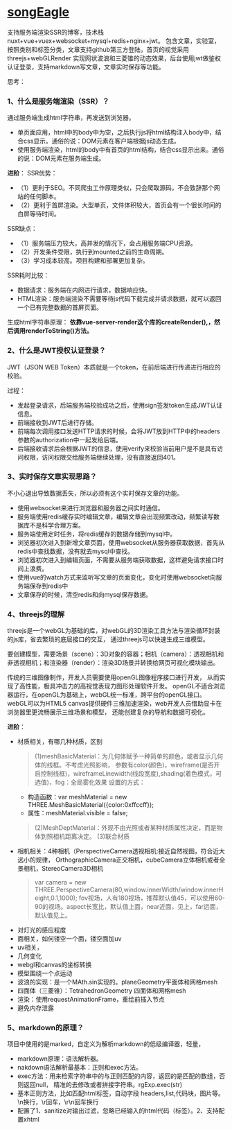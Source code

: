 # [songEagle](http://www.chengxinsong.cn)
支持服务端渲染SSR的博客，技术栈nuxt+vue+vuex+websocket+mysql+redis+nginx+jwt。
包含文章，实验室，按照类别和标签分类，文章支持github第三方登陆，首页的视觉采用threejs+webGLRender
实现网状波浪和三菱锥的动态效果，后台使用jwt做鉴权认证登录，支持markdown写文章，文章实时保存等功能。

思考：
### 1、什么是服务端渲染（SSR）？
通过服务端生成html字符串，再发送到浏览器。
+ 单页面应用，html中的body中为空，之后执行js将html结构注入body中，结合css显示。通俗的说：DOM元素在客户端根据js动态生成。
+ 使用服务端渲染，html的body中有首页的html结构，结合css显示出来。通俗的说：DOM元素在服务端生成。

**进阶**：
SSR优势：
+ （1）更利于SEO。不同爬虫工作原理类似，只会爬取源码，不会致辞那个网站的任何脚本。
+ （2）更利于首屏渲染。大型单页，文件体积较大，首页会有一个很长时间的白屏等待时间。

SSR缺点：
+ （1）服务端压力较大，高并发的情况下，会占用服务端CPU资源。
+ （2）开发条件受限，执行到mounted之前的生命周期。
+ （3）学习成本较高。项目构建和部署更加复杂。

SSR耗时比较：
+ 数据请求：服务端在内网进行请求，数据响应快。
+ HTML渲染：服务端渲染不需要等待js代码下载完成并请求数据，就可以返回一个已有完整数据的首屏页面。

生成html字符串原理：
**依靠vue-server-render这个库的createRender(),，然后调用renderToString()方法。**


### 2、什么是JWT授权认证登录？
JWT（JSON WEB Token）本质就是一个token，在前后端进行传递进行相应的校验。

过程：
+ 发起登录请求，后端服务端校验成功之后，使用sign签发token生成JWT认证信息。
+ 前端接收到JWT后进行存储。
+ 前端每次调用接口发送HTTP请求的时候，会将JWT放到HTTP中的headers参数的authorization中一起发给后端。
+ 后端接收请求后会根据JWT的信息，使用verify来校验当前用户是不是具有访问权限，访问权限交给服务端继续处理，没有直接返回401。


### 3、实时保存文章实现思路？
不小心退出导致数据丢失，所以必须有这个实时保存文章的功能。
+ 使用websocket来进行浏览器和服务器之间实时通信。
+ 服务端使用redis缓存实时编辑文章，编辑文章会出现频繁改动，频繁读写数据库不是科学合理方案。
+ 服务端使用定时任务，将redis缓存的数据存储到mysql中。
+ 浏览器初次进入到新增文章页面，使用websocket从服务器获取数据，首先从redis中查找数据，没有就去mysql中查找。
+ 浏览器初次进入到编辑页面，不需要从服务端获取数据，这样避免请求接口时间上浪费。
+ 使用vue的watch方式来监听写文章的页面变化，变化时使用websocket向服务端保存到redis中
+ 文章保存的时候，清空redis和向mysql保存数据。

### 4、threejs的理解
threejs是一个webGL为基础的库，对webGL的3D渲染工具方法与渲染循环封装的js库，省去繁琐的底层接口的交互，
通过threejs可以快速生成三维模型。

要创建模型，需要场景（scene）：3D对象的容器；相机（camera）：透视相机和非透视相机；和渲染器（render）：渲染3D场景并转换给网页可视化模块输出。

传统的三维图像制作，开发人员需要使用openGL图像程序接口进行开发，
从而实现了高性能，极具冲击力的高视觉表现力图形处理软件开发。
openGL不适合浏览器运行，在openGL为基础上，webGL统一标准，跨平台的openGL接口。
webGL可以为HTML5 canvas提供硬件三维加速渲染，web开发人员借助显卡在浏览器里更流畅展示三维场景和模型，
还能创建复杂的导航和数据可视化。

**进阶**：
+ 材质相关，有哪几种材质，区别
    > (1)meshBasicMaterial：为几何体赋予一种简单的颜色，或者显示几何体的线框。不考虑光照影响，
    参数有color(颜色)，wireframe(是否开启控制线框)，wireframeLinewidth(线段宽度),shading(着色模式，可选值)，fog：全局雾化效果
    设置的方式：
    + 构造函数：var meshMaterial = new THREE.MeshBasicMaterial({color:0xffccff});
    + 属性：meshMaterial.visible = false;
    > (2)MeshDeptMaterial：外观不由光照或者某种材质属性决定，而是物体到照相机距离决定。
    > (3)联合材质
+ 相机相关：4种相机（PerspectiveCamera透视相机:接近自然视图，符合近大远小的规律， OrthographicCamera正交相机，cubeCamera立体相机或者全景相机，StereoCamera3D相机
    > var camera = new THREE.PerspectiveCamera(80,window.innerWidth/window.innerHeight,0.1,1000);
    fov视场，人有180视场，推荐默认值45，可以使用60-90的视场。aspect长宽比，默认值上面，near近面，见上，far远面，默认值见上。
+ 对灯光的感应程度
+ 面相关，如何镂空一个面，镂空面加uv
+ uv相关，
+ 几何变化
+ webgl和canvas的坐标转换
+ 模型围绕一个点运动
+ 波浪的实现：是一个MAth.sin实现的。planeGeometry平面体和网格mesh
+ 四面体（三菱锥）：TetrahedronGeometry 四面体和网格mesh
+ 渲染：使用requestAnimationFrame，重绘前插入节点
+ 避免内存泄露


### 5、markdown的原理？
项目中使用的是marked，自定义为解析markdown的低级编译器，轻量，
+ markdown原理：语法解析器。
+ nakdown语法解析最基本：正则和exec方法。
+ exec方法：用来检索字符串中的与正则匹配的内容，返回的是匹配的数组，否则返回null，
精准的去修改或者拼接字符串。rgExp.exec(str)
+ 基本正则方法，比如匹配html标签，自动字段 headers,list,代码块，图片等。 \n换行，\r回车，\r\n回车换行
+ 配置了1、sanitize对输出过滤，忽略已经输入的html代码（标签）。2、支持配置xhtml
